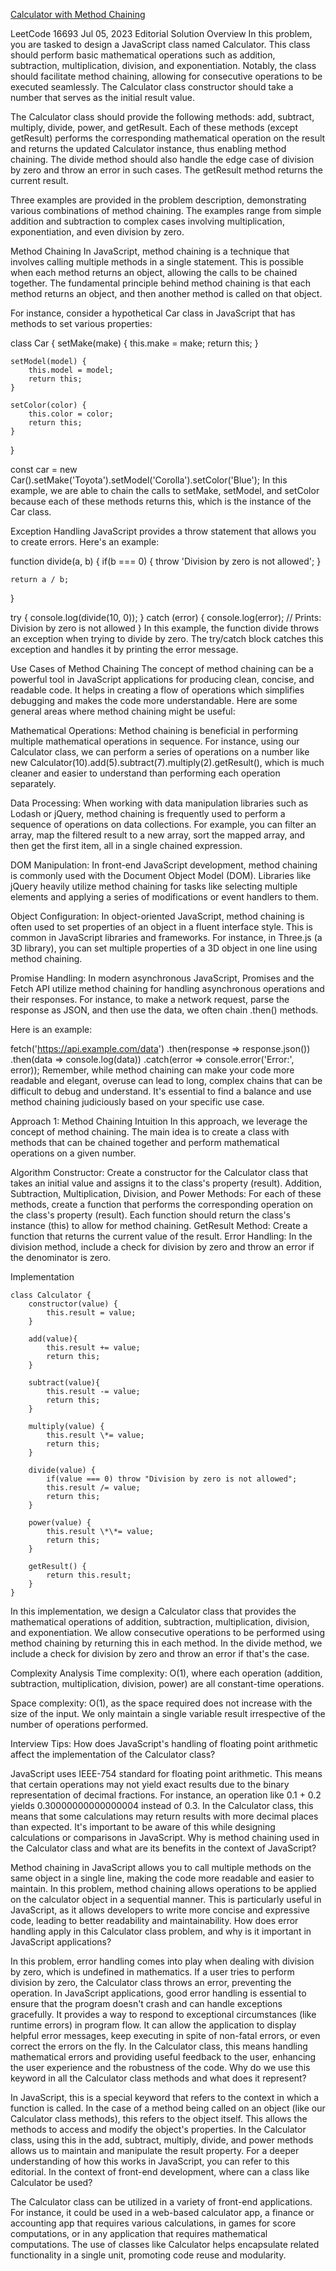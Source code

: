 [Calculator with Method Chaining](https://leetcode.com/problems/calculator-with-method-chaining/editorial)

LeetCode
16693
Jul 05, 2023
Editorial
Solution
Overview
In this problem, you are tasked to design a JavaScript class named Calculator. This class should perform basic mathematical operations such as addition, subtraction, multiplication, division, and exponentiation. Notably, the class should facilitate method chaining, allowing for consecutive operations to be executed seamlessly. The Calculator class constructor should take a number that serves as the initial result value.

The Calculator class should provide the following methods: add, subtract, multiply, divide, power, and getResult. Each of these methods (except getResult) performs the corresponding mathematical operation on the result and returns the updated Calculator instance, thus enabling method chaining. The divide method should also handle the edge case of division by zero and throw an error in such cases. The getResult method returns the current result.

Three examples are provided in the problem description, demonstrating various combinations of method chaining. The examples range from simple addition and subtraction to complex cases involving multiplication, exponentiation, and even division by zero.

Method Chaining
In JavaScript, method chaining is a technique that involves calling multiple methods in a single statement. This is possible when each method returns an object, allowing the calls to be chained together. The fundamental principle behind method chaining is that each method returns an object, and then another method is called on that object.

For instance, consider a hypothetical Car class in JavaScript that has methods to set various properties:

class Car {
setMake(make) {
this.make = make;
return this;
}

    setModel(model) {
        this.model = model;
        return this;
    }

    setColor(color) {
        this.color = color;
        return this;
    }

}

const car = new Car().setMake('Toyota').setModel('Corolla').setColor('Blue');
In this example, we are able to chain the calls to setMake, setModel, and setColor because each of these methods returns this, which is the instance of the Car class.

Exception Handling
JavaScript provides a throw statement that allows you to create errors. Here's an example:

function divide(a, b) {
if(b === 0) {
throw 'Division by zero is not allowed';
}

    return a / b;

}

try {
console.log(divide(10, 0));
} catch (error) {
console.log(error); // Prints: Division by zero is not allowed
}
In this example, the function divide throws an exception when trying to divide by zero. The try/catch block catches this exception and handles it by printing the error message.

Use Cases of Method Chaining
The concept of method chaining can be a powerful tool in JavaScript applications for producing clean, concise, and readable code. It helps in creating a flow of operations which simplifies debugging and makes the code more understandable. Here are some general areas where method chaining might be useful:

Mathematical Operations: Method chaining is beneficial in performing multiple mathematical operations in sequence. For instance, using our Calculator class, we can perform a series of operations on a number like new Calculator(10).add(5).subtract(7).multiply(2).getResult(), which is much cleaner and easier to understand than performing each operation separately.

Data Processing: When working with data manipulation libraries such as Lodash or jQuery, method chaining is frequently used to perform a sequence of operations on data collections. For example, you can filter an array, map the filtered result to a new array, sort the mapped array, and then get the first item, all in a single chained expression.

DOM Manipulation: In front-end JavaScript development, method chaining is commonly used with the Document Object Model (DOM). Libraries like jQuery heavily utilize method chaining for tasks like selecting multiple elements and applying a series of modifications or event handlers to them.

Object Configuration: In object-oriented JavaScript, method chaining is often used to set properties of an object in a fluent interface style. This is common in JavaScript libraries and frameworks. For instance, in Three.js (a 3D library), you can set multiple properties of a 3D object in one line using method chaining.

Promise Handling: In modern asynchronous JavaScript, Promises and the Fetch API utilize method chaining for handling asynchronous operations and their responses. For instance, to make a network request, parse the response as JSON, and then use the data, we often chain .then() methods.

Here is an example:

fetch('https://api.example.com/data')
.then(response => response.json())
.then(data => console.log(data))
.catch(error => console.error('Error:', error));
Remember, while method chaining can make your code more readable and elegant, overuse can lead to long, complex chains that can be difficult to debug and understand. It's essential to find a balance and use method chaining judiciously based on your specific use case.

Approach 1: Method Chaining
Intuition
In this approach, we leverage the concept of method chaining. The main idea is to create a class with methods that can be chained together and perform mathematical operations on a given number.

Algorithm
Constructor: Create a constructor for the Calculator class that takes an initial value and assigns it to the class's property (result).
Addition, Subtraction, Multiplication, Division, and Power Methods: For each of these methods, create a function that performs the corresponding operation on the class's property (result). Each function should return the class's instance (this) to allow for method chaining.
GetResult Method: Create a function that returns the current value of the result.
Error Handling: In the division method, include a check for division by zero and throw an error if the denominator is zero.

Implementation

```
class Calculator {
    constructor(value) {
        this.result = value;
    }

    add(value){
        this.result += value;
        return this;
    }

    subtract(value){
        this.result -= value;
        return this;
    }

    multiply(value) {
        this.result \*= value;
        return this;
    }

    divide(value) {
        if(value === 0) throw "Division by zero is not allowed";
        this.result /= value;
        return this;
    }

    power(value) {
        this.result \*\*= value;
        return this;
    }

    getResult() {
        return this.result;
    }
}
```

In this implementation, we design a Calculator class that provides the mathematical operations of addition, subtraction, multiplication, division, and exponentiation. We allow consecutive operations to be performed using method chaining by returning this in each method. In the divide method, we include a check for division by zero and throw an error if that's the case.

Complexity Analysis
Time complexity: O(1), where each operation (addition, subtraction, multiplication, division, power) are all constant-time operations.

Space complexity: O(1), as the space required does not increase with the size of the input. We only maintain a single variable result irrespective of the number of operations performed.

Interview Tips:
How does JavaScript's handling of floating point arithmetic affect the implementation of the Calculator class?

JavaScript uses IEEE-754 standard for floating point arithmetic. This means that certain operations may not yield exact results due to the binary representation of decimal fractions. For instance, an operation like 0.1 + 0.2 yields 0.30000000000000004 instead of 0.3. In the Calculator class, this means that some calculations may return results with more decimal places than expected. It's important to be aware of this while designing calculations or comparisons in JavaScript.
Why is method chaining used in the Calculator class and what are its benefits in the context of JavaScript?

Method chaining in JavaScript allows you to call multiple methods on the same object in a single line, making the code more readable and easier to maintain. In this problem, method chaining allows operations to be applied on the calculator object in a sequential manner. This is particularly useful in JavaScript, as it allows developers to write more concise and expressive code, leading to better readability and maintainability.
How does error handling apply in this Calculator class problem, and why is it important in JavaScript applications?

In this problem, error handling comes into play when dealing with division by zero, which is undefined in mathematics. If a user tries to perform division by zero, the Calculator class throws an error, preventing the operation. In JavaScript applications, good error handling is essential to ensure that the program doesn't crash and can handle exceptions gracefully. It provides a way to respond to exceptional circumstances (like runtime errors) in program flow. It can allow the application to display helpful error messages, keep executing in spite of non-fatal errors, or even correct the errors on the fly. In the Calculator class, this means handling mathematical errors and providing useful feedback to the user, enhancing the user experience and the robustness of the code.
Why do we use this keyword in all the Calculator class methods and what does it represent?

In JavaScript, this is a special keyword that refers to the context in which a function is called. In the case of a method being called on an object (like our Calculator class methods), this refers to the object itself. This allows the methods to access and modify the object's properties. In the Calculator class, using this in the add, subtract, multiply, divide, and power methods allows us to maintain and manipulate the result property. For a deeper understanding of how this works in JavaScript, you can refer to this editorial.
In the context of front-end development, where can a class like Calculator be used?

The Calculator class can be utilized in a variety of front-end applications. For instance, it could be used in a web-based calculator app, a finance or accounting app that requires various calculations, in games for score computations, or in any application that requires mathematical computations. The use of classes like Calculator helps encapsulate related functionality in a single unit, promoting code reuse and modularity.
